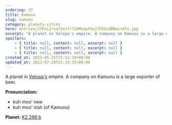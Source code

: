 ```yaml
---
ordering: 37
title: Kamunu
slug: kamunu
category: planets-cities
hero: entries/J7PxL1rsalXvtfr72dMeapFXujTFESzdBNwirATo.jpg
excerpt: "A planet in Velopa's empire. A company on Kamunu is a large exporter of beer.\nPronunciation:\n\nkuh mo..."
spoilers:
    - { title: null, content: null, excerpt: null }
    - { title: null, content: null, excerpt: null }
    - { title: null, content: null, excerpt: null }
created_at: 2023-05-21T21:51:20+00:00
updated_at: 2023-07-28T21:19:35+00:00
---
```

A planet in [Velopa's](/category/planets-cities/velopa) empire. A company on Kamunu is a large exporter of beer.

**Pronunciation:**
- kuh moo’ new
- kuh moo’ nish (of Kamunu)

**Planet:**
[K2 296 b](https://en.wikipedia.org/wiki/K2-296b)